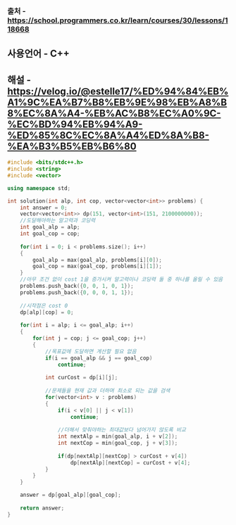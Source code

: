 ### 출처 - https://school.programmers.co.kr/learn/courses/30/lessons/118668
## 사용언어 - C++
## 해설 - https://velog.io/@estelle17/%ED%94%84%EB%A1%9C%EA%B7%B8%EB%9E%98%EB%A8%B8%EC%8A%A4-%EB%AC%B8%EC%A0%9C-%EC%BD%94%EB%94%A9-%ED%85%8C%EC%8A%A4%ED%8A%B8-%EA%B3%B5%EB%B6%80

```cpp
#include <bits/stdc++.h>
#include <string>
#include <vector>

using namespace std;

int solution(int alp, int cop, vector<vector<int>> problems) {
    int answer = 0;
    vector<vector<int>> dp(151, vector<int>(151, 2100000000));
    //도달해야하는 알고력과 코딩력
    int goal_alp = alp;
    int goal_cop = cop;
    
    for(int i = 0; i < problems.size(); i++)
    {
        goal_alp = max(goal_alp, problems[i][0]);
        goal_cop = max(goal_cop, problems[i][1]);
    }
    //아무 조건 없이 cost 1을 증가시켜 알고력이나 코딩력 둘 중 하나를 올릴 수 있음
    problems.push_back({0, 0, 1, 0, 1});
    problems.push_back({0, 0, 0, 1, 1});
    
    //시작점은 cost 0
    dp[alp][cop] = 0;
    
    for(int i = alp; i <= goal_alp; i++)
    {
        for(int j = cop; j <= goal_cop; j++)
        {
            //목표값에 도달하면 계산할 필요 없음
            if(i == goal_alp && j == goal_cop)
                continue;
            
            int curCost = dp[i][j];
            
            //문제들을 현재 값과 더하며 최소로 되는 값을 검색
            for(vector<int> v : problems)
            {
                if(i < v[0] || j < v[1])
                    continue;
                
                //더해서 맞춰야하는 최대값보다 넘어가지 않도록 비교
                int nextAlp = min(goal_alp, i + v[2]);
                int nextCop = min(goal_cop, j + v[3]);
                
                if(dp[nextAlp][nextCop] > curCost + v[4])
                    dp[nextAlp][nextCop] = curCost + v[4];
            }
        }
    }

    answer = dp[goal_alp][goal_cop];
    
    return answer;
}
```